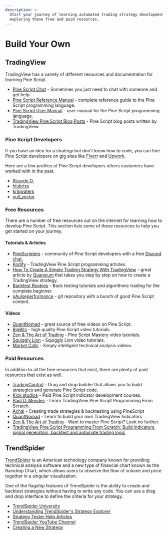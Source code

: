 ```yaml
---
description: >-
  Start your journey of learning automated trading strategy development by
  exploring these free and paid resources.
---
```


# Build Your Own

## TradingView

TradingView has a variety of different resources and documentation for learning Pine Script.

* [Pine Script Chat](https://www.tradingview.com/chat/#BfmVowG1TZkKO235) - Sometimes you just need to chat with someone and get help.
* [Pine Script Reference Manual](https://www.tradingview.com/pine-script-reference/v5/) - complete reference guide to the Pine Script programming language.
* [Pine Script User Manual](https://www.tradingview.com/pine-script-docs/en/v5/index.html) - user manual for the Pine Script programming language.
* [TradingView Pine Script Blog Posts](https://www.tradingview.com/blog/en/category/market-analysis/pine/) - Pine Script blog posts written by TradingView.

### **Pine Script Developers**

If you have an idea for a strategy but don't know how to code, you can hire Pine Script developers on gig sites like [Fiverr](https://www.fiverr.com/search/gigs?query=Pine%20Script\&source=top-bar\&search\_in=everywhere\&search-autocomplete-original-term=pine%20script) and [Upwork](https://www.upwork.com/search/profiles/?q=Pine%20Script\&user\_pref=2).

Here are a few profiles of Pine Script developers others customers have worked with in the past.

* [Ricardo D.](https://www.upwork.com/freelancers/\~014a4eacc3a1c444df)
* [hiubriss](https://www.fiverr.com/freelancers/hiubriss)
* [kriswaters](https://www.fiverr.com/freelancers/kriswaters)
* [null\_vector](https://www.fiverr.com/null\_vector)

### **Free Resources**

There are a number of free resources out on the internet for learning how to develop Pine Script. This section lists some of these resources to help you get started on your journey.

#### Tutorials & Articles

* [PineScripters](https://www.pinescripters.com/) - community of Pine Script developers with a free [Discord chat.](https://discord.gg/pq8A48cPua)
* [Kodify](https://kodify.net/tradingview-programming-articles/) - TradingView Pine Script programming articles.
* [How To Create A Simple Trading Strategy With TradingView](https://medium.com/@quansium/how-to-create-a-simple-trading-strategy-with-tradingview-7a9fea3cffc1) - great article by [Quansium](https://www.tradingview.com/u/Quansium/) that takes you step by step on how to create a TradingView strategy.
* [Backtest Rookies](https://backtest-rookies.com/category/tradingview/) - Back testing tutorials and algorithmic trading for the complete beginner.&#x20;
* [pAulseperformance](https://github.com/pAulseperformance/awesome-pinescript) - git repository with a bunch of good Pine Script content.

#### **Videos**

* [QuantNomad](https://www.youtube.com/channel/UC57DoaeefbGM9nbcVA3V5mg) - great source of free videos on Pine Script.
* [BigBits](https://www.youtube.com/user/dpjohnson2009) - high quality Pine Script video tutorials.
* [Zen & The Art of Trading](https://www.youtube.com/playlist?list=PLSP\_1DBafH-EvKYn\_ARs3S3bEaQwGAj-W) - Pine Script Mastery video tutorials.
* [Squiggly Lion](https://www.youtube.com/channel/UC4O-W0DfsAfPYPbxws2dIOw) - Squiggly Lion video tutorials.
* [Market Calls](https://www.youtube.com/user/marketcalls/featured) - Simply intelligent technical analysis videos.

### **Paid Resources**

In addition to all the free resources that exist, there are plenty of paid resources that exist as well.

* [TradingControl](https://tradingcontrol.com/) - Drag and drop builder that allows you to build strategies and generate Pine Script code.
* [Kick studios](http://kickstudios.com/retail-trading-dev-services/courses/) - Paid Pine Script indicator development courses.
* [Paul D. Mendes](https://www.udemy.com/course/learn-tradingview-pine-script-programming-from-scratch/) - Learn TradingView Pine Script Programming From Scratch.
* [Achal](https://www.udemy.com/course/creating-trade-strategies-backtesting-using-pinescript/) - Creating trade strategies & backtesting using PineScript
* [QuantNomad](https://courses.quantnomad.com/p/pinescript-programming) - Learn to build your own TradingView Indicators
* [Zen & The Art of Trading](https://www.pinescriptmastery.com/) - Want to master Pine Script? Look no further.
* [TradingView Pine Script Programming From Scratch: Build indicators, signal generators, backtest and automate trading logic](https://www.amazon.com/Achal/e/B092HFKV6N)

## TrendSpider

[TrendSpider](https://trendspider.com) is an American technology company known for providing technical analysis software and a new type of financial chart known as the Raindrop Chart, which allows users to observe the flow of volume and price together in a singular visualization.

One of the flagship features of TrendSpider is the ability to create and backtest strategies without having to write any code. You can use a drag and drop interface to define the criteria for your strategy.

* [TrendSpider University](https://trendspider.com/university/)
* [Understanding TrendSpider's Strategy Explorer](https://trendspider.com/blog/understanding-trendspiders-strategy-explorer/)
* [Strategy Tester Help Articles](https://help.trendspider.com/kb/strategy-tester)
* [TrendSpider YouTube Channel](https://www.youtube.com/channel/UCVvdnt2An8rC7zeey6Sa7bQ)
* [Creating a New Strategy](https://help.trendspider.com/kb/strategy-tester/accessing-and-using-the-strategy-tester)
